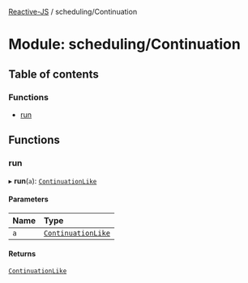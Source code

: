 [Reactive-JS](../README.md) / scheduling/Continuation

# Module: scheduling/Continuation

## Table of contents

### Functions

- [run](scheduling_Continuation.md#run)

## Functions

### run

▸ **run**(`a`): [`ContinuationLike`](../interfaces/scheduling.ContinuationLike.md)

#### Parameters

| Name | Type |
| :------ | :------ |
| `a` | [`ContinuationLike`](../interfaces/scheduling.ContinuationLike.md) |

#### Returns

[`ContinuationLike`](../interfaces/scheduling.ContinuationLike.md)
